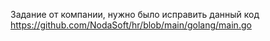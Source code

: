 Задание от компании, нужно было исправить данный код https://github.com/NodaSoft/hr/blob/main/golang/main.go
